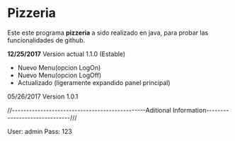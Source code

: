 # Pizzeria
Este este programa **pizzeria** a sido realizado en java, para probar las funcionalidades de github.

**12/25/2017**
Version actual 1.1.0 (Estable)
* Nuevo Menu(opcion LogOn)
* Nuevo Menu(opcion LogOff)
* Actualizado (ligeramente expandido panel principal)

05/26/2017
Version 1.0.1

//-----------------------------------------------Aditional Information------------------------------///

User: admin
Pass: 123



